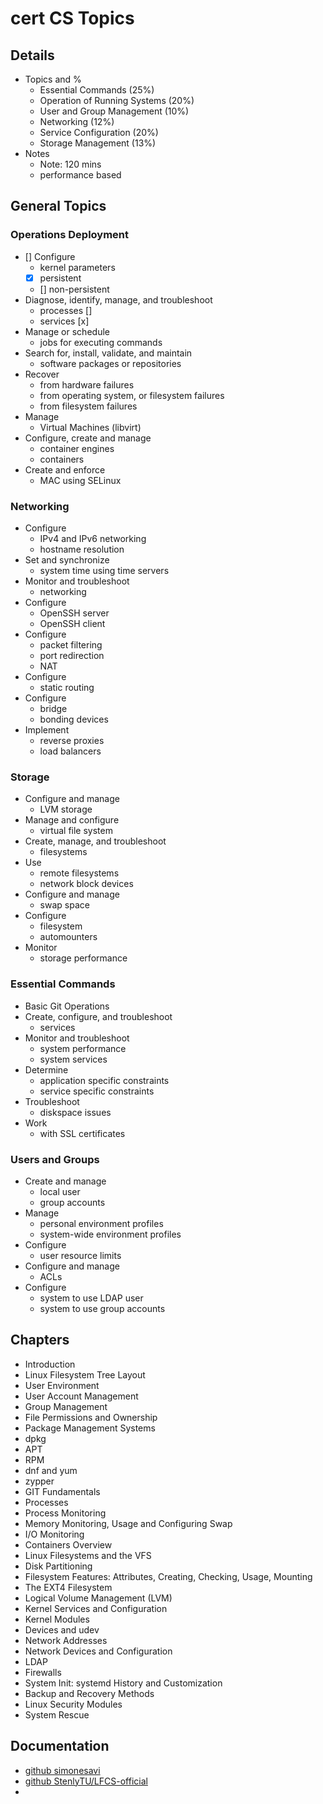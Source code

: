 # cert CS Topics

## Details

- Topics and %
    - Essential Commands (25%)
    - Operation of Running Systems (20%)
    - User and Group Management (10%)
    - Networking (12%)
    - Service Configuration (20%)
    - Storage Management (13%)
- Notes
    - Note: 120 mins
    - performance based


## General Topics

### Operations Deployment

- [] Configure 
    - kernel parameters
    - [x] persistent 
    - [] non-persistent
- Diagnose, identify, manage, and troubleshoot
    - processes []
    - services [x]
- Manage or schedule 
    - jobs for executing commands
- Search for, install, validate, and maintain 
    - software packages or repositories
- Recover 
    - from hardware failures
    - from operating system, or filesystem failures
    - from filesystem failures
- Manage
    - Virtual Machines (libvirt)
- Configure, create and manage
    - container engines
    - containers
- Create and enforce 
    - MAC using SELinux


### Networking

- Configure 
    - IPv4 and IPv6 networking 
    - hostname resolution
- Set and synchronize
    - system time using time servers
- Monitor and troubleshoot
    - networking
- Configure 
    - OpenSSH server
    - OpenSSH client
- Configure 
    - packet filtering
    - port redirection
    - NAT
- Configure
    - static routing
- Configure
    - bridge
    - bonding devices
- Implement
    - reverse proxies
    - load balancers


### Storage

- Configure and manage
    - LVM storage
- Manage and configure 
    - virtual file system
- Create, manage, and troubleshoot
    - filesystems
- Use
    - remote filesystems
    - network block devices
- Configure and manage
    - swap space
- Configure
    - filesystem
    - automounters
- Monitor
    - storage performance


### Essential Commands

- Basic Git Operations
- Create, configure, and troubleshoot
    - services
- Monitor and troubleshoot
    - system performance
    - system services
- Determine 
    - application specific constraints
    - service specific constraints
- Troubleshoot 
    - diskspace issues
- Work 
    - with SSL certificates


### Users and Groups

- Create and manage 
    - local user 
    - group accounts
- Manage 
    - personal environment profiles
    - system-wide environment profiles
- Configure 
    - user resource limits
- Configure and manage 
    - ACLs
- Configure 
    - system to use LDAP user
    - system to use group accounts



## Chapters

- Introduction
- Linux Filesystem Tree Layout
- User Environment
- User Account Management
- Group Management
- File Permissions and Ownership
- Package Management Systems
- dpkg
- APT
- RPM
- dnf and yum
- zypper
- GIT Fundamentals
- Processes
- Process Monitoring
- Memory Monitoring, Usage and Configuring Swap
- I/O Monitoring
- Containers Overview
- Linux Filesystems and the VFS
- Disk Partitioning
- Filesystem Features: Attributes, Creating, Checking, Usage, Mounting
- The EXT4 Filesystem
- Logical Volume Management (LVM)
- Kernel Services and Configuration
- Kernel Modules
- Devices and udev
- Network Addresses
- Network Devices and Configuration
- LDAP
- Firewalls
- System Init: systemd History and Customization
- Backup and Recovery Methods
- Linux Security Modules
- System Rescue




## Documentation

- [github simonesavi](https://github.com/simonesavi/lfcs?tab=readme-ov-file)
- [github StenlyTU/LFCS-official](https://github.com/StenlyTU/LFCS-official)
- 



